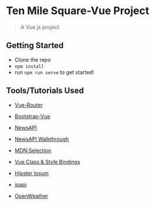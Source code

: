 # Ten Mile Square-Vue Project

> A Vue.js project

## Getting Started
  * Clone the repo
  * `npm install`
  * run `npm run serve` to get started!

## Tools/Tutorials Used

  * [Vue-Router](https://medium.com/codingthesmartway-com-blog/vue-js-routing-with-vue-router-4c428fabb078)

  * [Bootstrap-Vue](https://bootstrap-vue.org/docs)
  * [NewsAPI](https://newsapi.org/)
  * [NewsAPI Walkthrough](https://buttercms.com/blog/build-a-beautiful-animated-news-app-with-vuejs-and-vuetify)
  * [MDN:Selection](https://developer.mozilla.org/en-US/docs/Web/API/Selection)
  * [Vue Class & Style Bindings](https://vuejs.org/v2/guide/class-and-style.html)
  * [Hipster Ipsum](https://hipsum.co/)
  * [ipapi](https://ipapi.co/)
  * [OpenWeather](https://openweathermap.org/api)